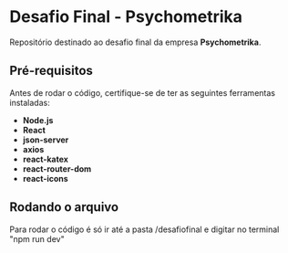 # Desafio Final - Psychometrika

Repositório destinado ao desafio final da empresa **Psychometrika**.

## Pré-requisitos

Antes de rodar o código, certifique-se de ter as seguintes ferramentas instaladas:

- **Node.js**
- **React**
- **json-server**
- **axios**
- **react-katex**
- **react-router-dom**
- **react-icons**

## Rodando o arquivo
 Para rodar o código é só ir até a pasta /desafiofinal e digitar no terminal "npm run dev"

